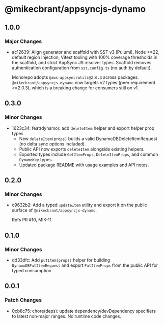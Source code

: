 # @mikecbrant/appsyncjs-dynamo

## 1.0.0

### Major Changes

- ac12639: Align generator and scaffold with SST v3 (Pulumi), Node >=22, default region injection, Vitest tooling with 100% coverage thresholds in the scaffold, and strict AppSync JS resolver types. Scaffold removes authentication configuration from `sst.config.ts` (no auth by default).

  Monorepo adopts `@aws-appsync/utils@2.0.3` across packages. `@mikecbrant/appsyncjs-dynamo` now targets v2 types (peer requirement >=2.0.3), which is a breaking change for consumers still on v1.

## 0.3.0

### Minor Changes

- 1623c34: feat(dynamo): add `deleteItem` helper and export helper prop types
  - New `deleteItem(props)` builds a valid DynamoDBDeleteItemRequest (no delta sync options included).
  - Public API now exports `deleteItem` alongside existing helpers.
  - Exported types include `GetItemProps`, `DeleteItemProps`, and common `DynamoKey` types.
  - Updated package README with usage examples and API notes.

## 0.2.0

### Minor Changes

- c9632b2: Add a typed `updateItem` utility and export it on the public surface of `@mikecbrant/appsyncjs-dynamo`.

  Refs PR #10, MIK-11.

## 0.1.0

### Minor Changes

- dd33dfc: Add `putItem(props)` helper for building `DynamoDBPutItemRequest` and export `PutItemProps` from the public API for typed consumption.

## 0.0.1

### Patch Changes

- 0cb8c75: chore(deps): update dependency/devDependency specifiers to latest non‑major ranges. No runtime code changes.
